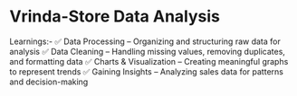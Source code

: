# Vrinda-Store Data Analysis

Learnings:-
 ✅ Data Processing – Organizing and structuring raw data for analysis
 ✅ Data Cleaning – Handling missing values, removing duplicates, and formatting data
 ✅ Charts & Visualization – Creating meaningful graphs to represent trends
 ✅ Gaining Insights – Analyzing sales data for patterns and decision-making
